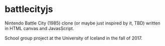 # battlecityjs

Nintendo Battle City (1985) clone (or maybe just inspired by it, TBD)
written in HTML canvas and JavasScript.

School group project at the University of Iceland in the fall of 2017.
